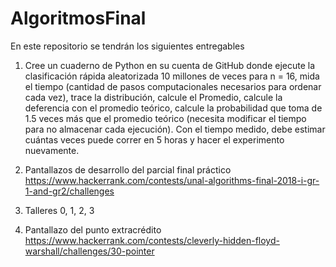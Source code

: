# AlgoritmosFinal
En este repositorio se tendrán los siguientes entregables

1. Cree un cuaderno de Python en su cuenta de GitHub donde ejecute 
la clasificación rápida aleatorizada 10 millones de veces para n = 16, mida el 
tiempo (cantidad de pasos computacionales necesarios para ordenar cada vez), 
trace la distribución, calcule el Promedio, calcule la deferencia con el promedio 
teórico, calcule la probabilidad que toma de 1.5 veces más que el promedio teórico 
(necesita modificar el tiempo para no almacenar cada ejecución). Con el tiempo medido, 
debe estimar cuántas veces puede correr en 5 horas y hacer el experimento nuevamente.

2. Pantallazos de desarrollo del parcial final práctico https://www.hackerrank.com/contests/unal-algorithms-final-2018-i-gr-1-and-gr2/challenges 

3. Talleres 0, 1, 2, 3

4. Pantallazo del punto extracrédito https://www.hackerrank.com/contests/cleverly-hidden-floyd-warshall/challenges/30-pointer
